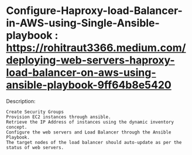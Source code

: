 # Configure-Haproxy-load-Balancer-in-AWS-using-Single-Ansible-playbook : https://rohitraut3366.medium.com/deploying-web-servers-haproxy-load-balancer-on-aws-using-ansible-playbook-9ff64b8e5420
Description:
```
Create Security Groups
Provision EC2 instances through ansible.
Retrieve the IP Address of instances using the dynamic inventory concept.
Configure the web servers and Load Balancer through the Ansible Playbook.
The target nodes of the load balancer should auto-update as per the status of web servers.
```
